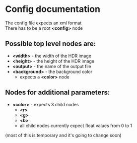 # Config documentation
The config file expects an xml format  
There has to be a root **\<config>** node

## Possible top level nodes are:  
* **\<width>** - the width of the HDR image
* **\<height>** - the height of the HDR image
* **\<output>** - the name of the output file
* **\<background>** - the background color
    * expects a **\<color>** node

## Nodes for additional parameters:
* **\<color>** - expects 3 child nodes
    * **\<r>**
    * **\<g>**
    * **\<b>**
    * all child nodes currently expect float values from 0 to 1

(most of this is temporary and it's going to change soon)